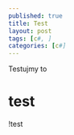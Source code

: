 ```yaml
---
published: true
title: Test
layout: post
tags: [c#, ]
categories: [c#]
---
```

Testujmy to
# test
!test